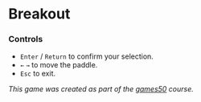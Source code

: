 # Breakout

### Controls
* `Enter` / `Return` to confirm your selection.
* `←` `→` to move the paddle.
* `Esc` to exit.

_This game was created as part of the [games50](https://cs50.harvard.edu/games/2018/) course._
